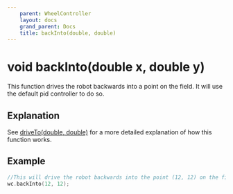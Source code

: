 ```yaml
---
    parent: WheelController
    layout: docs
    grand_parent: Docs
    title: backInto(double, double)
---
```

# void backInto(double x, double y)
This function drives the robot backwards into a point on the field. It will use the default pid controller to do so.

## Explanation
See [driveTo(double, double)](driveTo) for a more detailed explanation of how this function works.

## Example
```cpp
//This will drive the robot backwards into the point (12, 12) on the field
wc.backInto(12, 12);
```